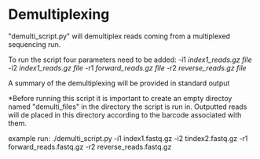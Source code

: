 # Demultiplexing

"demulti_script.py" will demultiplex reads coming from a multiplexed sequencing run.

To run the script four parameters need to be added:
-i1 _index1_reads.gz file_
-i2 _index1_reads.gz file_
-r1 _forward_reads.gz file_
-r2 _reverse_reads.gz file_

A summary of the demultiplexing will be provided in standard output

*Before running this script it is important to create an empty directoy named "demulti_files" in the directory the script is run in. Outputted reads will de placed in this directory according to the barcode associated with them.

example run: ./demulti_script.py -i1 index1.fastq.gz -i2 tindex2.fastq.gz -r1 forward_reads.fastq.gz -r2 reverse_reads.fastq.gz

